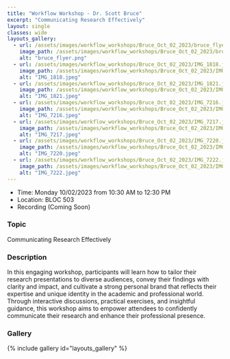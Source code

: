 ```yaml
---
title: "Workflow Workshop - Dr. Scott Bruce"
excerpt: "Communicating Research Effectively"
layout: single
classes: wide
layouts_gallery:
  - url: /assets/images/workflow_workshops/Bruce_Oct_02_2023/bruce_flyer.png
    image_path: /assets/images/workflow_workshops/Bruce_Oct_02_2023/bruce_flyer.png
    alt: "bruce_flyer.png"
  - url: /assets/images/workflow_workshops/Bruce_Oct_02_2023/IMG_1818.jpeg
    image_path: /assets/images/workflow_workshops/Bruce_Oct_02_2023/IMG_1818.jpeg
    alt: "IMG_1818.jpeg"
  - url: /assets/images/workflow_workshops/Bruce_Oct_02_2023/IMG_1821.jpeg
    image_path: /assets/images/workflow_workshops/Bruce_Oct_02_2023/IMG_1821.jpeg
    alt: "IMG_1821.jpeg"
  - url: /assets/images/workflow_workshops/Bruce_Oct_02_2023/IMG_7216.jpeg
    image_path: /assets/images/workflow_workshops/Bruce_Oct_02_2023/IMG_7216.jpeg
    alt: "IMG_7216.jpeg"
  - url: /assets/images/workflow_workshops/Bruce_Oct_02_2023/IMG_7217.jpeg
    image_path: /assets/images/workflow_workshops/Bruce_Oct_02_2023/IMG_7217.jpeg
    alt: "IMG_7217.jpeg"
  - url: /assets/images/workflow_workshops/Bruce_Oct_02_2023/IMG_7220.jpeg
    image_path: /assets/images/workflow_workshops/Bruce_Oct_02_2023/IMG_7220.jpeg
    alt: "IMG_7220.jpeg"
  - url: /assets/images/workflow_workshops/Bruce_Oct_02_2023/IMG_7222.jpeg
    image_path: /assets/images/workflow_workshops/Bruce_Oct_02_2023/IMG_7222.jpeg
    alt: "IMG_7222.jpeg"
---
```


- Time: Monday 10/02/2023 from 10:30 AM to 12:30 PM
- Location: BLOC 503
- Recording (Coming Soon)

### Topic

Communicating Research Effectively

### Description


In this engaging workshop, participants will learn how to tailor their research presentations to diverse audiences, convey their findings with clarity and impact, and cultivate a strong personal brand that reflects their expertise and unique identity in the academic and professional world. Through interactive discussions, practical exercises, and insightful guidance, this workshop aims to empower attendees to confidently communicate their research and enhance their professional presence.

### Gallery 

{% include gallery id="layouts_gallery" %}
